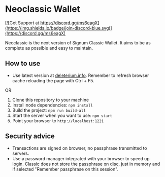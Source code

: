 # Neoclassic Wallet
[![Get Support at https://discord.gg/ms6eagX](https://img.shields.io/badge/join-discord-blue.svg)](https://discord.gg/ms6eagX)

Neoclassic is the next version of Signum Classic Wallet. It aims to be as complete as possible and easy to maintain.

## How to use

* Use latest version at [deleterium.info](https://deleterium.info/neoclassic). Remember to refresh browser cache reloading the page with Ctrl + F5.

OR
1) Clone this repository to your machine
2) Install node dependencies: `npm install`
3) Build the project: `npm run build-all`
3) Start the server when you want to use: `npm start`
4) Point your browser to `http://localhost:1221`

## Security advice
- Transactions are signed on browser, no passphrase transmitted to servers.
- Use a password manager integrated with your browser to speed up login. Classic does not store the passphrase on disc, just in memory and if selected "Remember passphrase on this session".
